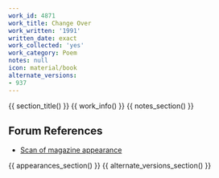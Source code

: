 ```yaml
---
work_id: 4871
work_title: Change Over
work_written: '1991'
written_date: exact
work_collected: 'yes'
work_category: Poem
notes: null
icon: material/book
alternate_versions:
- 937
---
```


{{ section_title() }}
{{ work_info() }}
{{ notes_section() }}
## Forum References
- [Scan of magazine appearance](https://bukowskiforum.com/threads/art-crimes-issue-11-april-1991.7165/)

{{ appearances_section() }}
{{ alternate_versions_section() }}